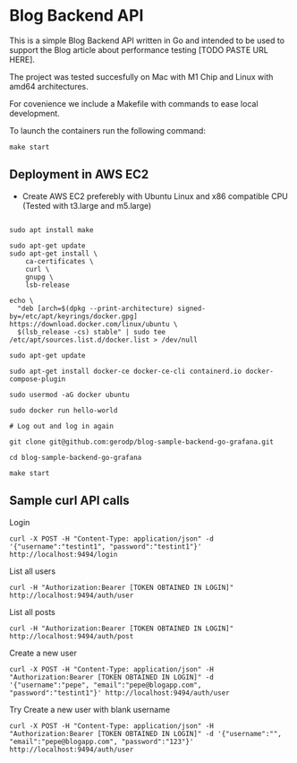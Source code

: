 # Blog Backend API
This is a simple Blog Backend API written in Go and intended to be used to support the Blog article about performance testing [TODO PASTE URL HERE].

The project was tested succesfully on Mac with M1 Chip and Linux with amd64 architectures.

For covenience we include a Makefile with commands to ease local development.

To launch the containers run the following command:

```
make start
```


## Deployment in AWS EC2

* Create AWS EC2 preferebly with Ubuntu Linux and x86 compatible CPU (Tested with t3.large and m5.large)

```

sudo apt install make

sudo apt-get update
sudo apt-get install \
    ca-certificates \
    curl \
    gnupg \
    lsb-release

echo \
  "deb [arch=$(dpkg --print-architecture) signed-by=/etc/apt/keyrings/docker.gpg] https://download.docker.com/linux/ubuntu \
  $(lsb_release -cs) stable" | sudo tee /etc/apt/sources.list.d/docker.list > /dev/null

sudo apt-get update

sudo apt-get install docker-ce docker-ce-cli containerd.io docker-compose-plugin

sudo usermod -aG docker ubuntu

sudo docker run hello-world

# Log out and log in again

git clone git@github.com:gerodp/blog-sample-backend-go-grafana.git

cd blog-sample-backend-go-grafana

make start

```


## Sample curl API calls

Login
```
curl -X POST -H "Content-Type: application/json" -d '{"username":"testint1", "password":"testint1"}' http://localhost:9494/login
```

List all users
```
curl -H "Authorization:Bearer [TOKEN OBTAINED IN LOGIN]" http://localhost:9494/auth/user
```

List all posts
```
curl -H "Authorization:Bearer [TOKEN OBTAINED IN LOGIN]" http://localhost:9494/auth/post
```

Create a new user
```
curl -X POST -H "Content-Type: application/json" -H "Authorization:Bearer [TOKEN OBTAINED IN LOGIN]" -d '{"username":"pepe", "email":"pepe@blogapp.com", "password":"testint1"}' http://localhost:9494/auth/user
```

Try Create a new user with blank username
```
curl -X POST -H "Content-Type: application/json" -H "Authorization:Bearer [TOKEN OBTAINED IN LOGIN]" -d '{"username":"", "email":"pepe@blogapp.com", "password":"123"}' http://localhost:9494/auth/user
```